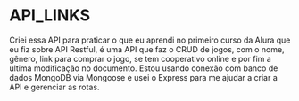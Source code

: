 # API_LINKS

Criei essa API para praticar o que eu aprendi no primeiro curso da Alura que eu fiz sobre API Restful, é uma API que faz o CRUD de jogos, com o nome, gênero, link para comprar o jogo, se tem cooperativo online e por fim a ultima modificação no documento. Estou usando conexão com banco de dados MongoDB via Mongoose e usei o Express para me ajudar a criar a API e gerenciar as rotas.

